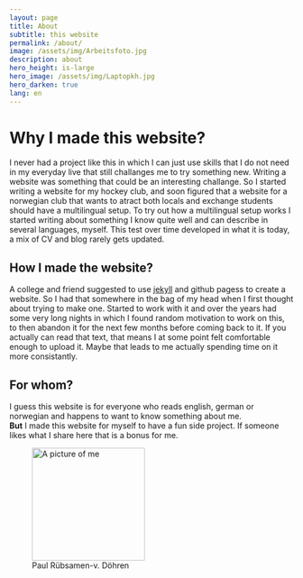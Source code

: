 ```yaml
---
layout: page
title: About
subtitle: this website
permalink: /about/
image: /assets/img/Arbeitsfoto.jpg
description: about
hero_height: is-large
hero_image: /assets/img/Laptopkh.jpg
hero_darken: true 
lang: en
---
```



# Why I made this website?

I never had a project like this in which I can just use skills that I do not need in my everyday live that still challanges me to try something new.
Writing a website was something that could be an interesting challange. So I started writing a website for my hockey club, and soon figured that a website
for a norwegian club that wants to atract both locals and exchange students should have a multilingual setup.
To try out how a multilingual setup works I started writing about something I know quite well and can describe in several languages, myself. This test over time developed in what it is today, a mix of CV and blog rarely gets updated. 
	
## How I made the website?

A college and friend suggested to use [jekyll](https://jekyllrb.com/docs/) and github pagess to create a website. So I had that somewhere in the bag of my head when I first thought about trying to make one.
Started to work with it and over the years had some very long nights in which I found random motivation to work on this, to then abandon it for the next few months before coming back to it. 
If you actually can read that text, that means I at some point felt comfortable enough to upload it. Maybe that leads to me actually spending time on it more consistantly.  

## For whom?
I guess this website is for everyone who reads english, german or norwegian and happens to want to know something about me.  
**But** I made this website for myself to have a fun side project. If someone likes what I share here that is a bonus for me.

<figure>
<img src="{{page.image}}" alt="A picture of me" width="200" style="vertical-align"  />
<figcaption>Paul Rübsamen-v. Döhren</figcaption>
</figure>